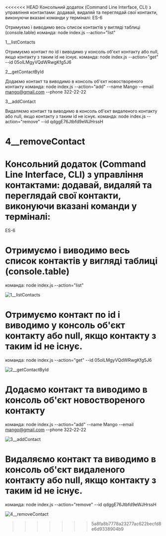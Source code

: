 <<<<<<< HEAD
Консольний додаток (Command Line Interface, CLI) з управління контактами: додавай, видаляй та переглядай свої контакти, виконуючи вказані команди у терміналі:
ES-6

Отримуємо і виводимо весь список контактів у вигляді таблиці (console.table)
команда: node index.js --action="list"

1__listContacts

Отримуємо контакт по id і виводимо у консоль об'єкт контакту або null, якщо контакту з таким id не існує.
команда: node index.js --action="get" --id 05olLMgyVQdWRwgKfg5J6

2__getContactById

Додаємо контакт та виводимо в консоль об'єкт новоствореного контакту
команда: node index.js --action="add" --name Mango --email mango@gmail.com --phone 322-22-22

3__addContact

Видаляємо контакт та виводимо в консоль об'єкт видаленого контакту або null, якщо контакту з таким id не існує.
команда: node index.js --action="remove" --id qdggE76Jtbfd9eWJHrssH

4__removeContact
=======
# Консольний додаток (Command Line Interface, CLI) з управління контактами: додавай, видаляй та переглядай свої контакти, виконуючи вказані команди у терміналі:
ES-6

# Отримуємо і виводимо весь список контактів у вигляді таблиці (console.table)
команда: node index.js --action="list"

![1__listContacts](https://github.com/OIgaB/goit-node.js-hw-01-CLI-app/assets/57020231/70b91cfc-9495-4f83-b333-835595d1476e)

# Отримуємо контакт по id і виводимо у консоль об'єкт контакту або null, якщо контакту з таким id не існує.
команда: node index.js --action="get" --id 05olLMgyVQdWRwgKfg5J6

![2__getContactById](https://github.com/OIgaB/goit-node.js-hw-01-CLI-app/assets/57020231/11882e8d-62c6-4e12-a73f-8bccdf49aea1)

# Додаємо контакт та виводимо в консоль об'єкт новоствореного контакту
команда: node index.js --action="add" --name Mango --email mango@gmail.com --phone 322-22-22

![3__addContact](https://github.com/OIgaB/goit-node.js-hw-01-CLI-app/assets/57020231/eab68bdb-15c0-4959-b349-5ef2274168ce)

# Видаляємо контакт та виводимо в консоль об'єкт видаленого контакту або null, якщо контакту з таким id не існує.
команда: node index.js --action="remove" --id qdggE76Jtbfd9eWJHrssH

![4__removeContact](https://github.com/OIgaB/goit-node.js-hw-01-CLI-app/assets/57020231/addb8de2-6c08-42f5-a24c-3f4e46c74e7e)
>>>>>>> 5a8fa8b7778a23277ac622becfd8e6d9338904b9
